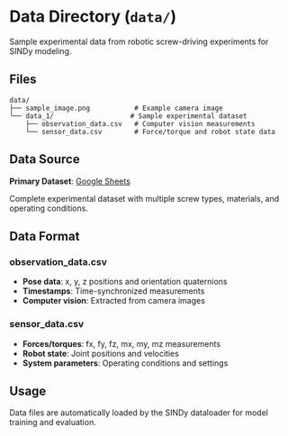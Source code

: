 # Data Directory (`data/`)

Sample experimental data from robotic screw-driving experiments for SINDy modeling.

## Files

```
data/
├── sample_image.png           # Example camera image
└── data_1/                   # Sample experimental dataset
    ├── observation_data.csv   # Computer vision measurements
    └── sensor_data.csv        # Force/torque and robot state data
```

## Data Source

**Primary Dataset**: [Google Sheets](https://docs.google.com/spreadsheets/d/14IaxwbMclwKFS25-duvpaQAhQTR5hFq9RrTP6cjfS-Y/edit?usp=sharing)

Complete experimental dataset with multiple screw types, materials, and operating conditions.

## Data Format

### observation_data.csv
- **Pose data**: x, y, z positions and orientation quaternions
- **Timestamps**: Time-synchronized measurements  
- **Computer vision**: Extracted from camera images

### sensor_data.csv
- **Forces/torques**: fx, fy, fz, mx, my, mz measurements
- **Robot state**: Joint positions and velocities
- **System parameters**: Operating conditions and settings

## Usage

Data files are automatically loaded by the SINDy dataloader for model training and evaluation.